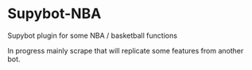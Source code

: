 Supybot-NBA
===========

Supybot plugin for some NBA / basketball functions

In progress mainly scrape that will replicate some features from another bot.
